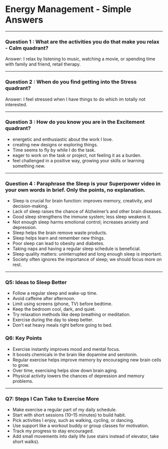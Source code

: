 # Energy Management - Simple Answers
---

### Question 1 : What are the activities you do that make you relax - Calm quadrant?

Answer:
I relax by listening to music, watching a movie, or spending time with family and friend, retail therapy.

---

### Question 2 : When do you find getting into the Stress quadrant?

Answer:
I feel stressed when I have things to do which im totally not interested.

---

### Question 3 : How do you know you are in the Excitement quadrant?

- energetic and enthusiastic about the work I love.  
- creating new designs or exploring things. 
- Time seems to fly by while I do the task.  
- eager to work on the task or project, not feeling it as a burden.  
- feel challenged in a positive way, growing your skills or learning something new.

---

### Question 4 : Paraphrase the Sleep is your Superpower video in your own words in brief. Only the points, no explanation.

- Sleep is crucial for brain function: improves memory, creativity, and decision-making.  
- Lack of sleep raises the chance of Alzheimer’s and other brain diseases.  
- Good sleep strengthens the immune system; less sleep weakens it.  
- Not enough sleep harms emotional control; increases anxiety and depression.  
- Sleep helps the brain remove waste products.  
- Sleep helps learn and remember new things.  
- Poor sleep can lead to obesity and diabetes.  
- Taking naps and having a regular sleep schedule is beneficial.  
- Sleep quality matters: uninterrupted and long enough sleep is important.  
- Society often ignores the importance of sleep; we should focus more on rest.

---

### Q5: Ideas to Sleep Better

- Follow a regular sleep and wake-up time.  
- Avoid caffeine after afternoon.  
- Limit using screens (phone, TV) before bedtime.  
- Keep the bedroom cool, dark, and quiet.  
- Try relaxation methods like deep breathing or meditation.  
- Exercise during the day to sleep better.  
- Don’t eat heavy meals right before going to bed.


### Q6: Key Points

- Exercise instantly improves mood and mental focus.  
- It boosts chemicals in the brain like dopamine and serotonin.  
- Regular exercise helps improve memory by encouraging new brain cells to grow.  
- Over time, exercising helps slow down brain aging.  
- Physical activity lowers the chances of depression and memory problems.

---

### Q7: Steps I Can Take to Exercise More

- Make exercise a regular part of my daily schedule.  
- Start with short sessions (10–15 minutes) to build habit.  
- Pick activities I enjoy, such as walking, cycling, or dancing.  
- Use support like a workout buddy or group classes for motivation.  
- Track my progress to stay encouraged.  
- Add small movements into daily life (use stairs instead of elevator, take short walks).
